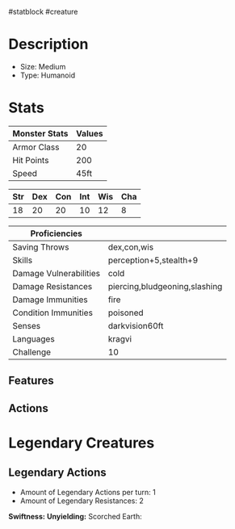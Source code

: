 #statblock #creature
# Description
- Size: Medium
- Type: Humanoid



# Stats
| Monster Stats | Values |
| ------------- | ------ |
| Armor Class   | 20     |
| Hit Points    | 200    |
| Speed         | 45ft   | 

| Str | Dex | Con | Int | Wis | Cha |
| --- | --- | --- | --- | --- | --- |
| 18  | 20  | 20  | 10  | 12  | 8   | 

| Proficiencies          |                               |
| ---------------------- | ----------------------------- |
| Saving Throws          | dex,con,wis                   |
| Skills                 | perception+5,stealth+9        |
| Damage Vulnerabilities | cold                          |
| Damage Resistances     | piercing,bludgeoning,slashing |
| Damage Immunities      | fire                          |
| Condition Immunities   | poisoned                      |
| Senses                 | darkvision60ft                |
| Languages              | kragvi                        |
| Challenge              | 10                            | 

## Features


## Actions


# Legendary Creatures
## Legendary Actions
- Amount of Legendary Actions per turn: 1
- Amount of Legendary Resistances: 2

**Swiftness:**
**Unyielding:**
Scorched Earth:
